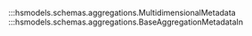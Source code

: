 
:::hsmodels.schemas.aggregations.MultidimensionalMetadata
:::hsmodels.schemas.aggregations.BaseAggregationMetadataIn

